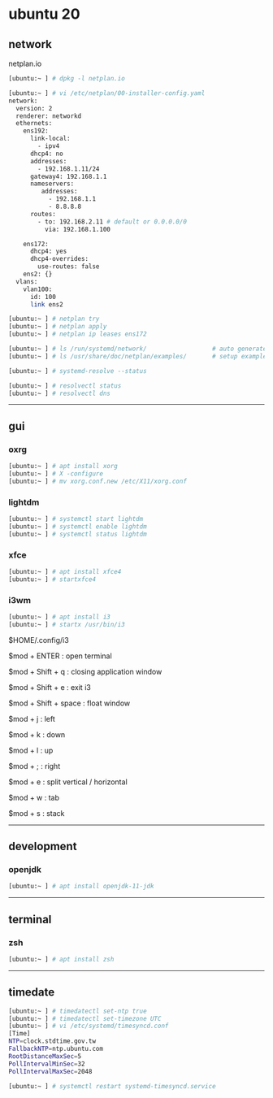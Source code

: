 # ubuntu 20

## network

netplan.io

```bash
[ubuntu:~ ] # dpkg -l netplan.io

[ubuntu:~ ] # vi /etc/netplan/00-installer-config.yaml
network:
  version: 2
  renderer: networkd
  ethernets:
    ens192:
      link-local:
        - ipv4
      dhcp4: no
      addresses:
        - 192.168.1.11/24
      gateway4: 192.168.1.1
      nameservers:
         addresses:
           - 192.168.1.1
           - 8.8.8.8
      routes:
        - to: 192.168.2.11 # default or 0.0.0.0/0
          via: 192.168.1.100

    ens172:
      dhcp4: yes
      dhcp4-overrides:
        use-routes: false
    ens2: {}
  vlans:
    vlan100:
      id: 100
      link ens2

[ubuntu:~ ] # netplan try
[ubuntu:~ ] # netplan apply
[ubuntu:~ ] # netplan ip leases ens172

[ubuntu:~ ] # ls /run/systemd/network/                  # auto generate systemd script
[ubuntu:~ ] # ls /usr/share/doc/netplan/examples/       # setup example
```

```bash
[ubuntu:~ ] # systemd-resolve --status

[ubuntu:~ ] # resolvectl status
[ubuntu:~ ] # resolvectl dns
```

---

## gui

### oxrg

```bash
[ubuntu:~ ] # apt install xorg
[ubuntu:~ ] # X -configure
[ubuntu:~ ] # mv xorg.conf.new /etc/X11/xorg.conf
```

### lightdm

```bash
[ubuntu:~ ] # systemctl start lightdm
[ubuntu:~ ] # systemctl enable lightdm
[ubuntu:~ ] # systemctl status lightdm
```

### xfce

```bash
[ubuntu:~ ] # apt install xfce4
[ubuntu:~ ] # startxfce4
```

### i3wm

```bash
[ubuntu:~ ] # apt install i3
[ubuntu:~ ] # startx /usr/bin/i3
```

$HOME/.config/i3

$mod + ENTER : open terminal

$mod + Shift + q : closing application window

$mod + Shift + e : exit i3

$mod + Shift + space : float window

$mod + j : left

$mod + k : down

$mod + l : up

$mod + ; : right

$mod + e : split vertical / horizontal

$mod + w : tab

$mod + s : stack

---

## development

### openjdk

```bash
[ubuntu:~ ] # apt install openjdk-11-jdk
```

---

## terminal

### zsh

```bash
[ubuntu:~ ] # apt install zsh
```

---

## timedate

```bash
[ubuntu:~ ] # timedatectl set-ntp true
[ubuntu:~ ] # timedatectl set-timezone UTC
[ubuntu:~ ] # vi /etc/systemd/timesyncd.conf
[Time]
NTP=clock.stdtime.gov.tw
FallbackNTP=ntp.ubuntu.com
RootDistanceMaxSec=5
PollIntervalMinSec=32
PollIntervalMaxSec=2048

[ubuntu:~ ] # systemctl restart systemd-timesyncd.service
```
